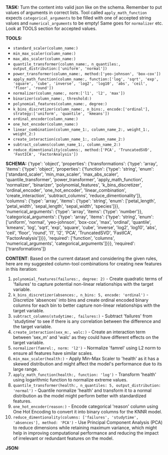**TASK:**
Turn the content into valid json like on the schema.
Remember to put values of arguments in correct lists.
Tool called `apply_math_function` expects `categorical_arguments` to be filled with one of accepted string values and `numerical_arguments` to be empty! Same goes for `normalizer` etc. Look at TOOLS section for accepted values.

**TOOLS:**
- `standard_scaler(column_name:)`
- `min_max_scaler(column_name:)`
- `max_abs_scaler(column_name:)`
- `quantile_transformer(column_name:, n_quantiles:, output_distribution:['uniform', 'normal'])`
- `power_transformer(column_name:, method:['yeo-johnson', 'box-cox'])`
- `apply_math_function(column_name:, function:['log', 'sqrt', 'exp', 'square', 'cube', 'inverse', 'log2', 'log10', 'abs', 'ceil', 'floor', 'round'])`
- `normalizer(column_name:, norm:['l1', 'l2', 'max'])`
- `binarizer(column_name:, threshold:)`
- `polynomial_features(column_name:, degree:)`
- `k_bins_discretizer(column_name:, n_bins:, encode:['ordinal'], strategy:['uniform', 'quantile', 'kmeans'])`
- `ordinal_encoder(column_name:)`
- `one_hot_encoder(column_name:)`
- `linear_combination(column_name_1:, column_name_2:, weight_1:, weight_2:)`
- `create_interaction(column_name_1:, column_name_2:)`
- `subtract_columns(column_name_1:, column_name_2:)`
- `reduce_dimentionality(columns:, method:['PCA', 'TruncatedSVD', 'FastICA', 'FactorAnalysis'])`

**SCHEMA:**
{'type': 'object', 'properties': {'transformations': {'type': 'array', 'items': {'type': 'object', 'properties': {'function': {'type': 'string', 'enum': ['standard_scaler', 'min_max_scaler', 'max_abs_scaler', 'quantile_transformer', 'power_transformer', 'apply_math_function', 'normalizer', 'binarizer', 'polynomial_features', 'k_bins_discretizer', 'ordinal_encoder', 'one_hot_encoder', 'linear_combination', 'create_interaction', 'subtract_columns', 'reduce_dimentionality']}, 'columns': {'type': 'array', 'items': {'type': 'string', 'enum': ['petal_length', 'petal_width', 'sepal_length', 'sepal_width', 'species']}}, 'numerical_arguments': {'type': 'array', 'items': {'type': 'number'}}, 'categorical_arguments': {'type': 'array', 'items': {'type': 'string', 'enum': ['uniform', 'normal', 'yeo-johnson', 'box-cox', 'max', 'ordinal', 'quantile', 'kmeans', 'log', 'sqrt', 'exp', 'square', 'cube', 'inverse', 'log2', 'log10', 'abs', 'ceil', 'floor', 'round', 'l1', 'l2', 'PCA', 'TruncatedSVD', 'FastICA', 'FactorAnalysis']}}}, 'required': ['function', 'columns', 'numerical_arguments', 'categorical_arguments']}}}, 'required': ['transformations']}

**CONTENT**:
 Based on the current dataset and considering the given rules, here are my suggested column-tool combinations for creating new features in this iteration:

1. `polynomial_features(failures:, degree: 2)` - Create quadratic terms of 'failures' to capture potential non-linear relationships with the target variable.
2. `k_bins_discretizer(absences:, n_bins: 5, encode: 'ordinal')` - Discretize 'absences' into bins and create ordinal encoded binary columns for each bin to better capture non-linear relationships with the target variable.
3. `subtract_columns(studytime:, failures:)` - Subtract 'failures' from 'studytime' to see if there is any correlation between the difference and the target variable.
4. `create_interaction(sex_m:, walc:)` - Create an interaction term between 'sex_m' and 'walc' as they could have different effects on the target variable.
5. `normalizer(famrel:, norm: 'l2')` - Normalize 'famrel' using L2 norm to ensure all features have similar scales.
6. `min_max_scaler(health:)` - Apply Min-Max Scaler to 'health' as it has a skewed distribution and might affect the model's performance due to its large range.
7. `apply_math_function(health:, function: 'log')` - Transform 'health' using logarithmic function to normalize extreme values.
8. `quantile_transformer(health:, n_quantiles: 5, output_distribution: 'normal')` - Quantile normalize 'health' and transform it to a normal distribution as the model might perform better with standardized features.
9. `one_hot_encoder(reason:)` - Encode categorical 'reason' column using One Hot Encoding to convert it into binary columns for the KNNR model.
10. `reduce_dimentionality(columns: ['failures', 'studytime', 'absences'], method: 'PCA')` - Use Principal Component Analysis (PCA) to reduce dimensions while retaining maximum variance, which might help in improving computational performance and reducing the impact of irrelevant or redundant features on the model.

**JSON:**
